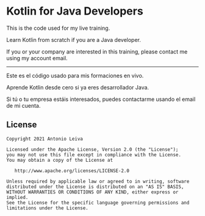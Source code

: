 # Kotlin for Java Developers

This is the code used for my live training.

Learn Kotlin from scratch if you are a Java developer.

If you or your company are interested in this training, please contact me using my account email.

---

Este es el código usado para mis formaciones en vivo.

Aprende Kotlin desde cero si ya eres desarrollador Java.

Si tú o tu empresa estáis interesados, puedes contactarme usando el email de mi cuenta.


## License

    Copyright 2021 Antonio Leiva

    Licensed under the Apache License, Version 2.0 (the "License");
    you may not use this file except in compliance with the License.
    You may obtain a copy of the License at

       http://www.apache.org/licenses/LICENSE-2.0

    Unless required by applicable law or agreed to in writing, software
    distributed under the License is distributed on an "AS IS" BASIS,
    WITHOUT WARRANTIES OR CONDITIONS OF ANY KIND, either express or implied.
    See the License for the specific language governing permissions and
    limitations under the License.
